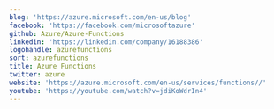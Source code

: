 ```yaml
---
blog: 'https://azure.microsoft.com/en-us/blog'
facebook: 'https://facebook.com/microsoftazure'
github: Azure/Azure-Functions
linkedin: 'https://linkedin.com/company/16188386'
logohandle: azurefunctions
sort: azurefunctions
title: Azure Functions
twitter: azure
website: 'https://azure.microsoft.com/en-us/services/functions//'
youtube: 'https://youtube.com/watch?v=jdiKoWdrIn4'
---
```

